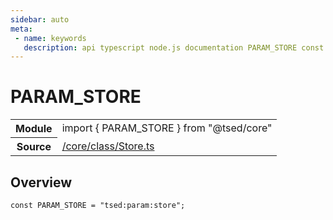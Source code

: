 ```yaml
---
sidebar: auto
meta:
 - name: keywords
   description: api typescript node.js documentation PARAM_STORE const
---
```

# PARAM_STORE <Badge text="Constant" type="const"/>
<!-- Summary -->
<section class="symbol-info"><table class="is-full-width"><tbody><tr><th>Module</th><td><div class="lang-typescript"><span class="token keyword">import</span> { PARAM_STORE }&nbsp;<span class="token keyword">from</span>&nbsp;<span class="token string">"@tsed/core"</span></div></td></tr><tr><th>Source</th><td><a href="https://github.com/Romakita/ts-express-decorators/blob/v4.30.2/src//core/class/Store.ts#L0-L0">/core/class/Store.ts</a></td></tr></tbody></table></section>

<!-- Overview -->
## Overview


<pre><code class="typescript-lang "><span class="token keyword">const</span> PARAM_STORE<span class="token punctuation"> = </span>"tsed<span class="token punctuation">:</span>param<span class="token punctuation">:</span>store"<span class="token punctuation">;</span></code></pre>